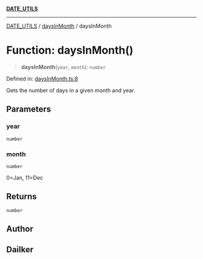 [**DATE_UTILS**](../../README.md)

***

[DATE_UTILS](../../README.md) / [daysInMonth](../README.md) / daysInMonth

# Function: daysInMonth()

> **daysInMonth**(`year`, `month`): `number`

Defined in: [daysInMonth.ts:8](https://github.com/dailker/everyutil/blob/d99125d64df5681bba8d2a0f0d24c32625cbf289/src/date/daysInMonth.ts#L8)

Gets the number of days in a given month and year.

## Parameters

### year

`number`

### month

`number`

0=Jan, 11=Dec

## Returns

`number`

## Author

## Dailker
